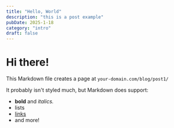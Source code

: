 ```yaml
---
title: "Hello, World"
description: "this is a post example"
pubDate: 2025-1-18
category: "intro"
draft: false
---
```


# Hi there!

This Markdown file creates a page at `your-domain.com/blog/post1/`

It probably isn't styled much, but Markdown does support:

- **bold** and _italics._
- lists
- [links](https://astro.build)
- and more!
